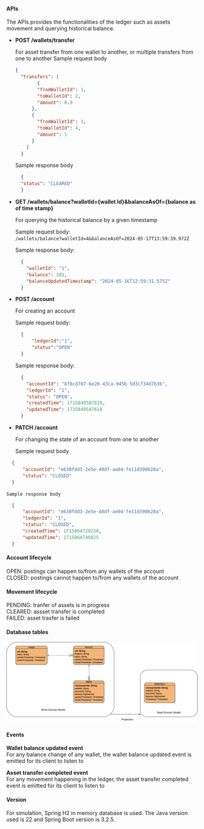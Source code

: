 #### APIs
The APIs provides the functionalities of the ledger such as assets movement and querying historical balance. 

- **POST /wallets/transfer**

	For asset transfer from one wallet to another, or multiple transfers from one to another
	Sample request body
  ```json
  {
    "transfers": [
		  {
		  "fromWalletId": 1,
		  "toWalletId": 2,
		  "amount": 0.9
	    },
	    {
		  "fromWalletId": 3,
		  "toWalletId": 4,
		  "amount": 1
	    }
	  ]
	}
  ```
	Sample response body
  ```json
	{
    "status": "CLEARED"
	}
  ```

- **GET /wallets/balance?walletId={wallet Id}&balanceAsOf={balance as of time stamp}**

	For querying the historical balance by a given timestamp

	Sample request body: </br>
`
  	/wallets/balance?walletId=4&balanceAsOf=2024-05-17T13:59:39.972Z
`

	Sample response body:
  ```json
	{
      "walletId": "1",
      "balance": 201,
      "balanceUpdatedTimestamp": "2024-05-16T12:59:31.575Z"
	}
  ```

- **POST /account**

	For creating an account
	
	Sample request body:
  ```json
	{
		"ledgerId":"1",
		"status":"OPEN"
	}
  ```

	Sample response body:
  ```json
	{
      "accountId": "bf8cd707-6e20-43ca-945b-5d3cf34d7b36",
      "ledgerId": "1",
      "status": "OPEN",
      "createdTime": 1715849587618,
      "updatedTime": 1715849587618
	}
  ```

 - **PATCH /account**
	
	For changing the state of an account from one to another

	Sample request body
  ```json
	{
		"accountId": "e630fdd3-2e5e-40df-ae04-fe11d398628a",
		"status": "CLOSED"	
	}
  ```

	Sample response body
  ```json
	{
		"accountId": "e630fdd3-2e5e-40df-ae04-fe11d398628a",
		"ledgerId": "1",
		"status": "CLOSED",
		"createdTime": 1715864729230,
		"updatedTime": 1715864740825
	}
  ```


#### Account lifecycle	
OPEN: postings can happen to/from any wallets of the account </br>
CLOSED: postings cannot happen to/from any wallets of the account

#### Movement lifecycle
PENDING: tranfer of assets is in progress </br>
CLEARED: assset transfer is completed </br>
FAILED: asset trasfer is failed 

#### Database tables
![alt text](https://github.com/ben1016/wallet/blob/master/image/Wallet%20Diagram.png)

#### Events
**Wallet balance updated event** </br>
For any balance change of any wallet, the wallet balance updated event is emitted for its client to listen to

**Asset transfer completed event** </br>
For any movement happening in the ledger, the asset transfer completed event is emitted for its client to listen to

#### Version
For simulation, Spring H2 in memory database is used. The Java version used is 22 and Spring Boot version is 3.2.5. 
